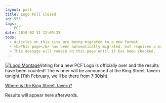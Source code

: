 ```yaml
---
layout: post
title: Logo Poll Closed
id: 953
tags:
  - PCF
date: 2010-02-11 12:09:25
todo:
  - Articles on this site are being migrated to a new format.
  - <b>This page</b> has been automatically migrated, but requires a manual check-&amp;-tune to ensure the format and links all work as expected.
  - This message will remain on this page until it has been checked.
---
```


[![Logo Montage](http://www.pompeybug.co.uk/wp-content/uploads/2010/02/logomontage2.png "Logo Montage")](http://www.pompeybug.co.uk/2010/02/logo-poll-closed/logomontage2/)Voting for a new PCF Logo is officially over and the results have been counted! The winner will be announced at the King Street Tavern tonight (11th February, we'll be there from 7:30ish).

[Where is the King Street Tavern?](http://maps.google.co.uk/maps?f=q&amp;source=s_q&amp;hl=en&amp;geocode=&amp;q=king+street+tavern&amp;sll=50.790257,-1.088762&amp;sspn=0.009943,0.017273&amp;ie=UTF8&amp;hq=king+street+tavern&amp;hnear=&amp;ll=50.791342,-1.088398&amp;spn=0.009943,0.017273&amp;z=16&amp;iwloc=A)

Results will appear here afterwards.